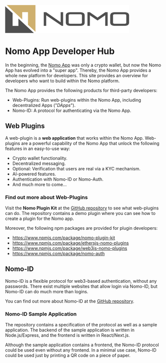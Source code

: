 <link rel="icon" href="favicon.ico" type="favicon.ico">

<img src="nomo-logo-square.jpg" width="400" height="90">

# Nomo App Developer Hub

In the beginning, the [Nomo App](https://nomo.app) was only a crypto wallet, but now the Nomo App has evolved into a "super app".
Thereby, the Nomo App provides a whole new platform for developers.
This site provides an overview for developers who want to build within the Nomo platform.

The Nomo App provides the following products for third-party developers:

- Web-Plugins: Run web-plugins within the Nomo App, including decentralized Apps ("_DApps_").
- Nomo-ID: A protocol for authenticating via the Nomo App.

## Web Plugins

A web-plugin is a **web application** that works within the Nomo App.
Web-plugins are a powerful capability of the Nomo App that unlock the following features in an easy-to-use way:

- Crypto wallet functionality.
- Decentralized messaging.
- Optional: Verification that users are real via a KYC mechanism.
- AI-powered features.
- Authentication with Nomo-ID or Nomo-Auth.
- And much more to come...

### Find out more about Web-Plugins

Visit the **Nomo Plugin Kit** at the [GitHub repository](https://github.com/nomo-app/nomo-plugin-kit) to see what web-plugins can do.
The repository contains a demo plugin where you can see how to create a plugin for the Nomo app.

Moreover, the following npm packages are provided for plugin developers:

- <https://www.npmjs.com/package/nomo-plugin-kit>
- <https://www.npmjs.com/package/ethersjs-nomo-plugins>
- <https://www.npmjs.com/package/web3js-nomo-plugins>
- <https://www.npmjs.com/package/nomo-auth>

## Nomo-ID

Nomo-ID is a flexible protocol for web3-based authentication, without any passwords.
There exist multiple websites that allow login via Nomo-ID, but Nomo-ID can do much more than logins.

You can find out more about Nomo-ID at the [GitHub repository](https://github.com/nomo-app/nomo-id).

### Nomo-ID Sample Application

The repository contains a specification of the protocol as well as a sample application.
The backend of the sample application is written in Node.js/Express, and the frontend is written in React/Next.js.

Although the sample application contains a frontend, the Nomo-ID protocol could be used even without any frontend.
In a minimal use case, Nomo-ID could be used just by printing a QR code on a piece of paper.

